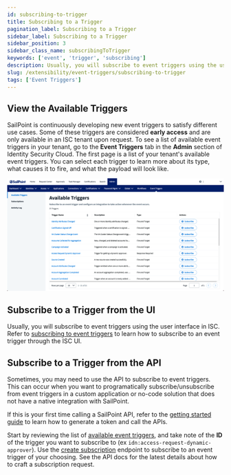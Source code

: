 ```yaml
---
id: subscribing-to-trigger
title: Subscribing to a Trigger
pagination_label: Subscribing to a Trigger
sidebar_label: Subscribing to a Trigger
sidebar_position: 3
sidebar_class_name: subscribingToTrigger
keywords: ['event', 'trigger', 'subscribing']
description: Usually, you will subscribe to event triggers using the user interface in ISC. Refer to subscribing to event triggers to learn how to subscribe to an event trigger through the ISC UI.
slug: /extensibility/event-triggers/subscribing-to-trigger
tags: ['Event Triggers']
---
```


## View the Available Triggers

SailPoint is continuously developing new event triggers to satisfy different use cases. Some of these triggers are considered **early access** and are only available in an ISC tenant upon request. To see a list of available event triggers in your tenant, go to the **Event Triggers** tab in the **Admin** section of Identity Security Cloud. The first page is a list of your tenant's available event triggers. You can select each trigger to learn more about its type, what causes it to fire, and what the payload will look like.

![Available triggers](./img/available-triggers.png)

## Subscribe to a Trigger from the UI

Usually, you will subscribe to event triggers using the user interface in ISC. Refer to [subscribing to event triggers](https://documentation.sailpoint.com/saas/help/common/event_triggers.html#subscribing-to-event-triggers) to learn how to subscribe to an event trigger through the ISC UI.

## Subscribe to a Trigger from the API

Sometimes, you may need to use the API to subscribe to event triggers. This can occur when you want to programatically subscribe/unsubscribe from event triggers in a custom application or no-code solution that does not have a native integration with SailPoint.

If this is your first time calling a SailPoint API, refer to the [getting started guide](../../api/getting-started.md) to learn how to generate a token and call the APIs.

Start by reviewing the list of [available event triggers](/api/beta/triggers#available-event-triggers), and take note of the **ID** of the trigger you want to subscribe to (ex `idn:access-request-dynamic-approver`). Use the [create subscription](/api/beta/create-subscription) endpoint to subscribe to an event trigger of your choosing. See the API docs for the latest details about how to craft a subscription request.
